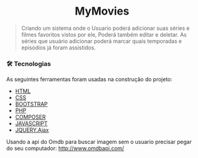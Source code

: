 <h1 align="center">MyMovies</h1>

>Criando um sistema onde o Usuario poderá adicionar suas séries e filmes favoritos vistos por ele, Poderá também editar e deletar. As séries que usuário adicionar poderá marcar quais temporadas e episódios já foram assistidos.

### 🛠 Tecnologias

As seguintes ferramentas foram usadas na construção do projeto:

- [HTML](https://www.w3schools.com/html/)
- [CSS](https://www.w3schools.com/css/)
- [BOOTSTRAP](https://bootstrap/)
- [PHP](https://php.org/)
- [COMPOSER](https://getcomposer.org/)
- [JAVASCRIPT](https://www.javascript.com/)
- [JQUERY.Ajax](https://api.jquery.com/jquery.ajax/)


Usando a api do Omdb para buscar imagem sem o usuario precisar pegar do seu computador: http://www.omdbapi.com/
